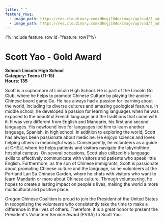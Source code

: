 ```yaml
---
title: " "
feature_row1:
  - image_path: https://res.cloudinary.com/dhngj18do/image/upload/f_auto,q_auto/v1/images/pvsa/2024_Yao_Scott
  - image_path: https://res.cloudinary.com/dhngj18do/image/upload/f_auto,q_auto/v1/images/activities/year_2024
---
```


{% include feature_row id="feature_row1"%}

# Scott Yao - Gold Award

**School: Lincoln High School**  
**Category: Teens (11-15)**  
**Hours: 135**  

Scott is a sophomore at Lincoln High School. He is part of the Lincoln Go Club, where he helps to promote Chinese Culture by playing the ancient Chinese board game Go. He has always had a passion for learning about the world, including its diverse cultures and amazing geological features. In middle school, he developed a passion for learning languages when he was exposed to the beautiful French language and the traditions that come with it. It was very different from English and Mandarin, his first and second languages. His newfound love for languages led him to learn another language, Spanish, in high school. In addition to exploring the world, Scott has always been passionate about medicine. He enjoys science and loves helping others in meaningful ways. Consequently, he volunteers as a guide at OHSU, where he helps patients and visitors navigate the labyrinthine hospital campus. On several occasions, Scott also utilized his language skills to effectively communicate with visitors and patients who speak little English. Furthermore, as the son of Chinese immigrants, Scott is passionate about promoting Chinese culture and the language, so he volunteers at the Portland Lan Su Chinese Garden, where he chats with visitors who want to learn Mandarin or more about Chinese culture. Through volunteering, he hopes to create a lasting impact on people's lives, making the world a more multicultural and positive place.

Oregon Chinese Coalition is proud to join the President of the United States in recognizing the volunteers who consistently take the time to make a difference in the lives of others. Therefore, it is a great honor to present the President's Volunteer Service Award (PVSA) to Scott Yao.
